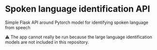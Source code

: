 # Spoken language identification API

Simple Flask API around Pytorch model for identifying spoken language from speech

⚠ The app cannot really be run because the large language identification models are not included in this repository.
